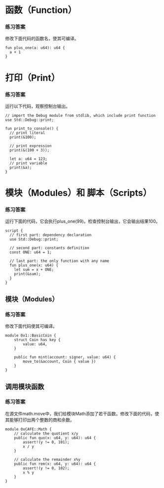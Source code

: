 
# 函数（Function）

### 练习答案 
修改下面代码的函数名，使其可编译。

```
fun plus_one(a: u64): u64 {
  a + 1
}
```
# 打印（Print）
### 练习答案 
运行以下代码，观察控制台输出。

```
// import the Debug module from stdlib, which include print function
use Std::Debug::print;

fun print_to_console() {
  // print literal
  print(&100);

  // print expression
  print(&(100 + 3));

  let a: u64 = 123;
  // print variable
  print(&a);
}
```
# 模块（Modules）和 脚本（Scripts）
### 练习答案 
运行下面的代码，它会执行plus_one(99)。检查控制台输出，它会输出结果100。
```
script {
  // first part: dependency declaration
  use Std::Debug::print;

  // second part: constants definition
  const ONE: u64 = 1;

  // last part: the only function with any name
  fun plus_one(x: u64) {
    let sum = x + ONE;
    print(&sum);
  }
}
```
## 模块（Modules）
### 练习答案 
修改下面代码使其可编译。
```
module 0x1::BasicCoin {
    struct Coin has key {
        value: u64,
    }

    public fun mint(account: signer, value: u64) {
        move_to(&account, Coin { value })
    }
}
```
## 调用模块函数
### 练习答案
在源文件math.move中，我们给模块Math添加了若干函数。修改下面的代码，使其能够打印出两个整数的商和余数。
```
module 0xCAFE::Math {
    // calculate the quotient x/y
    public fun quo(x: u64, y: u64): u64 {
        assert!(y != 0, 101);
        x / y
    }

    // calculate the remainder x%y
    public fun rem(x: u64, y: u64): u64 {
        assert!(y != 0, 102);
        x % y
    }
}
```

